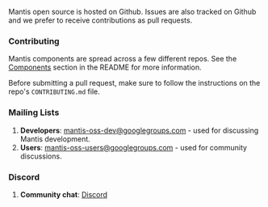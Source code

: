 Mantis open source is hosted on Github. Issues are also tracked on Github
and we prefer to receive contributions as pull requests.

### Contributing

Mantis components are spread across a few different repos. See the
[Components](https://github.com/netflix/mantis#mantis-components) section in the README
for more information.

Before submitting a pull request, make sure to follow the instructions
on the repo's `CONTRIBUTING.md` file.

### Mailing Lists

1. **Developers**: [mantis-oss-dev@googlegroups.com](https://groups.google.com/forum/#!forum/mantis-oss-dev) - used for discussing Mantis development.
1. **Users**: [mantis-oss-users@googlegroups.com](https://groups.google.com/forum/#!forum/mantis-oss-users) - used for community discussions.

### Discord

1. **Community chat**: [Discord](https://discord.gg/bKvxTn4jRv)
